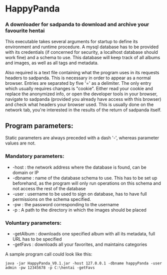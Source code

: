 # HappyPanda
### A downloader for sadpanda to download and archive your favourite hentai

This executable takes several arguments for startup to define its environment and runtime procedure.
A mysql database has to be provided with its credentials (if concerned for security, a localhost database should work fine) 
and a schema to use. This database will keep track of all albums and images, as well as all tags and metadata. 

Also required is a text file containing what the program uses in its requests headers to sadpanda. This is necessary in 
order to appear as a normal browser. Entries are separated by five '=' as a delimiter. The only entry which usually requires
changes is "cookie". Either read your cookie and replace the anonymized info, or open the developer tools in your browser,
navigate to sadpanda (provided you already have access with this browser) and check what headers your browser used.
This is usually done on the network tab, you're interested in the results of the return of sadpanda itself.

## Program parameters:
Static parameters are always preceded with a dash '-', whereas parameter values are not.

### Mandatory parameters:
-   -host : the network address where the database is found, can be domain or IP
-   -dbname : name of the database schema to use. This has to be set up beforehand, as the program will only run operations
            on this schema and not access the rest of the database 
-   -user : username to be used to sign on database, has to have full permissions on the schema specified.
-   -pw : the password corresponding to the username
-   -p : A path to the directory in which the images should be placed 

### Voluntary parameters:

-   -getAlbum : downloads one specified album with all its metadata, full URL has to be specified
-   -getFavs : downloads all your favorites, and maintains categories


A sample program call could look like this:
```
java -jar HappyPanda_V0.1.jar -host 127.0.0.1 -dbname happyPanda -user admin -pw 12345678 -p C:\hentai -getFavs
```

